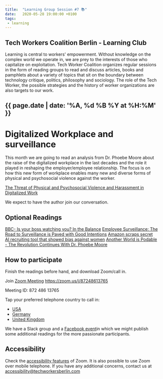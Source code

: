 ```yaml
---
title:  "Learning Group Session #7 📚"
date:   2020-05-28 19:00:00 +0100
tags:
 - learning
---
```


## Tech Workers Coalition Berlin - Learning Club
Learning is central to workers' empowerment. Without knowledge on the complex world we operate in, we are prey to the interests of those who capitalize on exploitation. Tech Worker Coalition organizes regular sessions in the form of reading groups to read and discuss articles, books and pamphlets about a variety of topics that sit on the boundary between technology critique, politics, philosophy and sociology. The role of the Tech Worker, the possible strategies and the history of worker organizations are also targets to our work.

## {{ page.date | date: '%A, %d %B %Y at %H:%M' }}

# Digitalized Workplace and surveillance

This month we are going to read an analysis from Dr. Phoebe Moore about the raise of the digitalized workplace in the last decades and the role it played in reshaping the employer/employee relationship. The focus is on how this new form of workplace enables many new and diverse forms of physical and psychosocial violence against the worker.

[The Threat of Physical and Psychosocial Violence and Harassment in Digitalized Work](http://www.ilo.org/wcmsp5/groups/public/---ed_dialogue/---actrav/documents/publication/wcms_617062.pdf)

We expect to have the author join our conversation.

## Optional Readings

[BBC- Is your boss watching you? In the Balance](https://www.bbc.co.uk/programmes/w3csy9v4)
[Employee Surveillance: The Road to Surveillance is Paved with Good Intentions](https://ssrn.com/abstract=3234382)
[Amazon scraps secret AI recruiting tool that showed bias against women](https://www.reuters.com/article/us-amazon-com-jobs-automation-insight/amazon-scraps-secret-ai-recruiting-tool-that-showed-bias-against-women-idUSKCN1MK08G)
[Another World is Podable - The Revolution Continues With Dr. Phoebe Moore](https://anchor.fm/peter-bloom/episodes/Episode-14-The-Revolution-Continues-With-Dr--Phoebe-Moore-edhfqv)

## How to participate

Finish the readings before hand, and download Zoom/call in.

Join [Zoom Meeting](https://zoom.us/j/87248613765) https://zoom.us/j/87248613765

Meeting ID: 872 486 13765

Tap your preferred telephone country to call in:
  - <a href="tel:+12532158782,,87248613765#">USA</a>
  - <a href="tel:+496950502596,,87248613765#">Germany</a>
  - <a href="tel:+442080806592,,87248613765#">United Kingdom</a>




We have a Slack group and a [Facebook event](https://www.facebook.com/events/244357443311736/)in which we might publish some additional readings for the more passionate participants.

## Accessibility

Check the [accessibility features](https://zoom.us/accessibility) of Zoom. It is also possible to use Zoom over mobile telephone. If you have any additional concerns, contact us at accessibility@techworkersberlin.com

